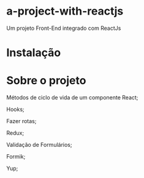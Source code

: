 # a-project-with-reactjs
Um projeto Front-End integrado com ReactJs

# Instalação

# Sobre o projeto

Métodos de ciclo de vida de um componente React;

Hooks;

Fazer rotas;

Redux;

Validação de Formulários;

Formik;

Yup;

